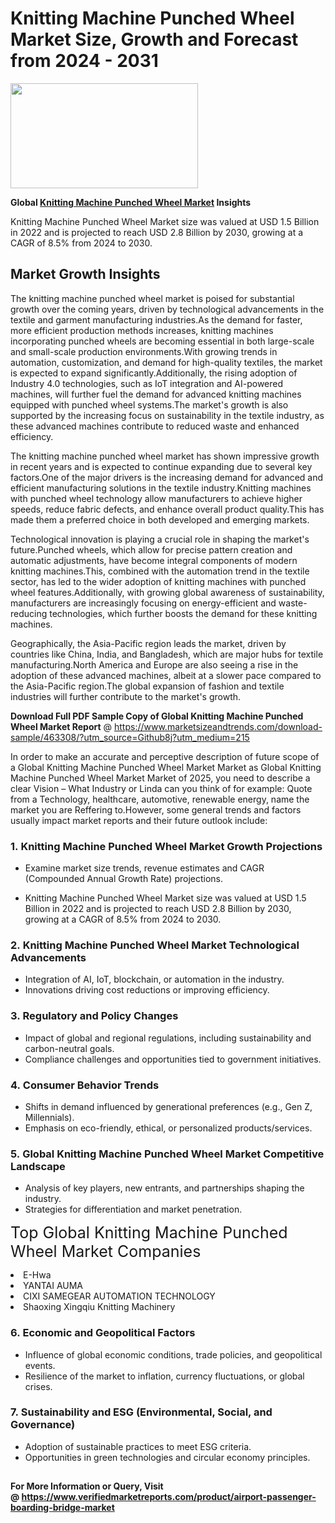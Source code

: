 <H1>Knitting Machine Punched Wheel Market Size, Growth and Forecast from 2024 - 2031</H1><img class="aligncenter size-medium wp-image-584254" src="https://thirdeyenews.in/wp-content/uploads/2024/09/Global-Market-Research-300x168.jpeg" alt="" width="300" height="168" /><p><strong>Global&nbsp;<a href="https://www.marketsizeandtrends.com/download-sample/463308/?utm_source=Github8j?utm_medium=215">Knitting Machine Punched Wheel Market</a> Insights</strong></p><p>Knitting Machine Punched Wheel Market size was valued at USD 1.5 Billion in 2022 and is projected to reach USD 2.8 Billion by 2030, growing at a CAGR of 8.5% from 2024 to 2030.</p><p><h2>Market Growth Insights</h2> The knitting machine punched wheel market is poised for substantial growth over the coming years, driven by technological advancements in the textile and garment manufacturing industries.As the demand for faster, more efficient production methods increases, knitting machines incorporating punched wheels are becoming essential in both large-scale and small-scale production environments.With growing trends in automation, customization, and demand for high-quality textiles, the market is expected to expand significantly.Additionally, the rising adoption of Industry 4.0 technologies, such as IoT integration and AI-powered machines, will further fuel the demand for advanced knitting machines equipped with punched wheel systems.The market's growth is also supported by the increasing focus on sustainability in the textile industry, as these advanced machines contribute to reduced waste and enhanced efficiency. <p>The knitting machine punched wheel market has shown impressive growth in recent years and is expected to continue expanding due to several key factors.One of the major drivers is the increasing demand for advanced and efficient manufacturing solutions in the textile industry.Knitting machines with punched wheel technology allow manufacturers to achieve higher speeds, reduce fabric defects, and enhance overall product quality.This has made them a preferred choice in both developed and emerging markets.</p> <p>Technological innovation is playing a crucial role in shaping the market's future.Punched wheels, which allow for precise pattern creation and automatic adjustments, have become integral components of modern knitting machines.This, combined with the automation trend in the textile sector, has led to the wider adoption of knitting machines with punched wheel features.Additionally, with growing global awareness of sustainability, manufacturers are increasingly focusing on energy-efficient and waste-reducing technologies, which further boosts the demand for these knitting machines.</p> <p>Geographically, the Asia-Pacific region leads the market, driven by countries like China, India, and Bangladesh, which are major hubs for textile manufacturing.North America and Europe are also seeing a rise in the adoption of these advanced machines, albeit at a slower pace compared to the Asia-Pacific region.The global expansion of fashion and textile industries will further contribute to the market's growth.</p> </p><p><span class=""><strong>Download Full PDF Sample Copy of Global Knitting Machine Punched Wheel Market Report</strong> @ <a href="https://www.marketsizeandtrends.com/download-sample/463308/?utm_source=Github8j?utm_medium=215" target="_blank">https://www.marketsizeandtrends.com/download-sample/463308/?utm_source=Github8j?utm_medium=215</a></span></p><p>In order to make an accurate and perceptive description of future scope of a Global&nbsp;Knitting Machine Punched Wheel Market Market as Global&nbsp;Knitting Machine Punched Wheel Market Market of 2025, you need to describe a clear Vision &ndash; What Industry or Linda can you think of for example: Quote from a Technology, healthcare, automotive, renewable energy, name the market you are Reffering to.However, some general trends and factors usually impact market reports and their future outlook include:</p><h3>1.&nbsp;<strong>Knitting Machine Punched Wheel Market Growth Projections</strong></h3><ul><li>Examine market size trends, revenue estimates and CAGR (Compounded Annual Growth Rate) projections.</li><li><p>Knitting Machine Punched Wheel Market size was valued at USD 1.5 Billion in 2022 and is projected to reach USD 2.8 Billion by 2030, growing at a CAGR of 8.5% from 2024 to 2030.</p></li></ul><h3>2.&nbsp;<strong>Knitting Machine Punched Wheel Market Technological Advancements</strong></h3><ul><li>Integration of AI, IoT, blockchain, or automation in the industry.</li><li>Innovations driving cost reductions or improving efficiency.</li></ul><h3>3.&nbsp;<strong>Regulatory and Policy Changes</strong></h3><ul><li>Impact of global and regional regulations, including sustainability and carbon-neutral goals.</li><li>Compliance challenges and opportunities tied to government initiatives.</li></ul><h3>4.&nbsp;<strong>Consumer Behavior Trends</strong></h3><ul><li>Shifts in demand influenced by generational preferences (e.g., Gen Z, Millennials).</li><li>Emphasis on eco-friendly, ethical, or personalized products/services.</li></ul><h3>5.&nbsp;<strong>Global Knitting Machine Punched Wheel Market Competitive Landscape</strong></h3><ul><li>Analysis of key players, new entrants, and partnerships shaping the industry.</li><li>Strategies for differentiation and market penetration.</li></ul><p data-pm-slice="1 1 []"><span style="color: inherit; font-family: inherit; font-size: 25px;">Top Global Knitting Machine Punched Wheel Market Companies</span></p><div class="" data-test-id=""><p><li>E-Hwa</li><li> YANTAI AUMA</li><li> CIXI SAMEGEAR AUTOMATION TECHNOLOGY</li><li> Shaoxing Xingqiu Knitting Machinery</li></p></div><h3>6.&nbsp;<strong>Economic and Geopolitical Factors</strong></h3><ul><li>Influence of global economic conditions, trade policies, and geopolitical events.</li><li>Resilience of the market to inflation, currency fluctuations, or global crises.</li></ul><h3>7.&nbsp;<strong>Sustainability and ESG (Environmental, Social, and Governance)</strong></h3><ul><li>Adoption of sustainable practices to meet ESG criteria.</li><li>Opportunities in green technologies and circular economy principles.</li></ul><h2><strong style="font-size: 14px;">For More Information or Query, Visit @&nbsp;</strong><a style="background-color: #ffffff; font-size: 14px;" href="https://www.marketsizeandtrends.com/report/knitting-machine-punched-wheel-market/" target="_blank">https://www.verifiedmarketreports.com/product/airport-passenger-boarding-bridge-market</a></h2>